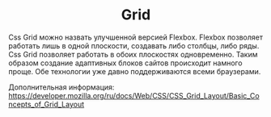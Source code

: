 <center><h1>Grid</h1></center>

<p>
Css Grid можно назвать улучшенной версией Flexbox.
Flexbox позволяет работать лишь в одной плоскости, 
создавать либо столбцы, либо ряды.</br>
Css Grid позволяет работать в обоих плоскостях одновременно.
Таким образом создание адаптивных блоков сайтов происходит намного проще.
Обе технологии уже давно поддерживаются всеми браузерами.
</p>


Дополнительная информация:
<a>https://developer.mozilla.org/ru/docs/Web/CSS/CSS_Grid_Layout/Basic_Concepts_of_Grid_Layout</a>